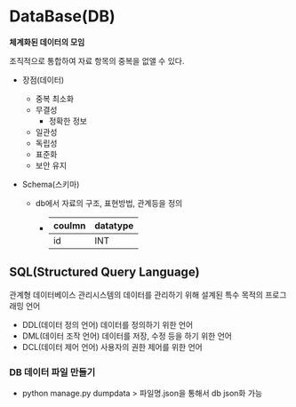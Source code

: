 # DataBase(DB)

**체계화된 데이터의 모임**

조직적으로 통합하여 자료 항목의 중복을 없앨 수 있다.

- 장점(데이터)

  - 중복 최소화
  - 무결성
    - 정확한 정보
  - 일관성
  - 독립성
  - 표준화
  - 보안 유지

- Schema(스키마)

  - db에서 자료의 구조, 표현방법, 관계등을 정의

    - | coulmn | datatype |
      | ------ | -------- |
      | id     | INT      |



## SQL(Structured Query Language)

관계형 데이터베이스 관리시스템의 데이터를 관리하기 위해 설계된 특수 목적의 프로그래밍 언어

- DDL(데이터 정의 언어) 데이터를 정의하기 위한 언어
- DML(데이터 조작 언어) 데이터를 저장, 수정 등을 하기 위한 언어
- DCL(데이터 제어 언어) 사용자의 권한 제어를 위한 언어



### DB 데이터 파일 만들기

- python manage.py dumpdata > 파일명.json을 통해서 db json화 가능